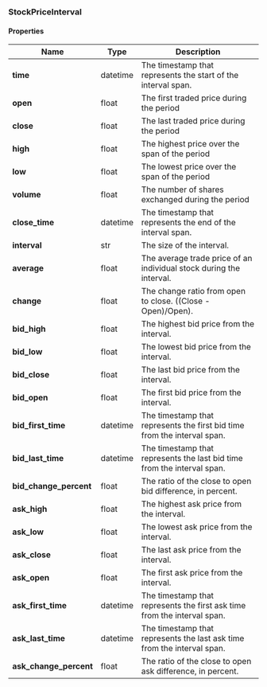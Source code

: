 

[//]: # (CLASS:StockPriceInterval)

[//]: # (KIND:object)

### StockPriceInterval

#### Properties

[//]: # (START_DEFINITION)

Name | Type | Description
------------ | ------------- | -------------
**time** | datetime | The timestamp that represents the start of the interval span. &nbsp;
**open** | float | The first traded price during the period &nbsp;
**close** | float | The last traded price during the period &nbsp;
**high** | float | The highest price over the span of the period &nbsp;
**low** | float | The lowest price over the span of the period &nbsp;
**volume** | float | The number of shares exchanged during the period &nbsp;
**close_time** | datetime | The timestamp that represents the end of the interval span. &nbsp;
**interval** | str | The size of the interval. &nbsp;
**average** | float | The average trade price of an individual stock during the interval. &nbsp;
**change** | float | The change ratio from open to close.  ((Close - Open)/Open). &nbsp;
**bid_high** | float | The highest bid price from the interval. &nbsp;
**bid_low** | float | The lowest bid price from the interval. &nbsp;
**bid_close** | float | The last bid price from the interval. &nbsp;
**bid_open** | float | The first bid price from the interval. &nbsp;
**bid_first_time** | datetime | The timestamp that represents the first bid time from the interval span. &nbsp;
**bid_last_time** | datetime | The timestamp that represents the last bid time from the interval span. &nbsp;
**bid_change_percent** | float | The ratio of the close to open bid difference, in percent. &nbsp;
**ask_high** | float | The highest ask price from the interval. &nbsp;
**ask_low** | float | The lowest ask price from the interval. &nbsp;
**ask_close** | float | The last ask price from the interval. &nbsp;
**ask_open** | float | The first ask price from the interval. &nbsp;
**ask_first_time** | datetime | The timestamp that represents the first ask time from the interval span. &nbsp;
**ask_last_time** | datetime | The timestamp that represents the last ask time from the interval span. &nbsp;
**ask_change_percent** | float | The ratio of the close to open ask difference, in percent. &nbsp;

[//]: # (END_DEFINITION)



